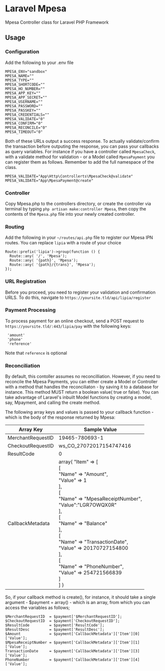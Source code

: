# Laravel Mpesa
Mpesa Controller class for Laravel PHP Framework

## Usage
### Configuration
Add the following to your .env file

    MPESA_ENV="sandbox"
    MPESA_NAME=""
    MPESA_TYPE=""
    MPESA_SHORTCODE=""
    MPESA_HO_NUMBER=""
    MPESA_APP_KEY=""
    MPESA_APP_SECRET=""
    MPESA_USERNAME=""
    MPESA_PASSWORD=""
    MPESA_PASSKEY=""
    MPESA_CREDENTIALS=""
    MPESA_VALIDATE="0"
    MPESA_CONFIRM="0"
    MPESA_RECONCILE="0"
    MPESA_TIMEOUT="0"


Both of these URLs output a success response. To actually validate/confirm the transaction before outputing the response, you can pass your callbacks as query variables. For instance if you have a controller called `MpesaCheck`, with a validate method for validation - or a Model called `MpesaPayment` you can register them as follows. Remember to add the full namespace of the class.

    MPESA_VALIDATE="App\Http\Controllerts\MpesaCheck@validate"
    MPESA_VALIDATE="App\MpesaPayment@create"

### Controller
Copy Mpesa.php to the controllers directory, or create the controller via terminal by typing `php artisan make:controller Mpesa`, then copy the contents of the `Mpesa.php` file into your newly created controller.

### Routing
Add the following in your `~/routes/api.php` file to register our Mpesa IPN routes. You can replace `lipia` with a route of your choice

    Route::prefix('lipia')->group(function () {
      Route::any( '/', 'Mpesa');
      Route::any( '{path}', 'Mpesa');
      Route::any( '{path}/{trans}', 'Mpesa');
    });

### URL Registration
Before you proceed, you need to register your validation and confirmation URLS. To do this, navigate to `https://yoursite.tld/api/lipia/register`

### Payment Processing
To process payment for an online checkout, send a POST request to `https://yoursite.tld/:443/lipia/pay` with the following keys:

     'amount'
     'phone'
     'reference'
Note that `reference` is optional

### Reconciliation

By default, this contoller assumes no reconcilliation. However, if you need to reconcile the Mpesa Payments, you can either create a Model or Controller with a method that handles the reconciliaton - by saving it to a database for instance. This method MUST return a boolean value( true or false).
You can take advantage of Laravel's inbuilt Model functions by creating a model, say, Mpayment, and calling the create method.

The following array keys and values is passed to your callback function - which is the body of the response returned by Mpesa:
<table>
    <thead>
        <th>Array Key</th>
        <th>Sample Value</th>
    </thead>
    <tbody>
        <tr>
            <td>MerchantRequestID</td>
            <td>19465-780693-1</td>
        </tr>
        <tr>
            <td>CheckoutRequestID</td>
            <td>ws_CO_27072017154747416</td>
        </tr>
        <tr>
            <td>ResultCode</td>
            <td>0</td>
        </tr>
        <tr>
            <td>CallbackMetadata</td>
            <td>array( "Item" => [<br>
          [<br>
            "Name" => "Amount",<br>
            "Value" => 1<br>
          ],<br>
          [<br>
            "Name" => "MpesaReceiptNumber",<br>
            "Value":"LGR7OWQX0R"<br>
          ],<br>
          [<br>
            "Name" => "Balance"<br>
          ],<br>
          [<br>
            "Name" => "TransactionDate",<br>
            "Value" => 20170727154800<br>
          ],<br>
          [<br>
            "Name" => "PhoneNumber",<br>
            "Value" => 254721566839<br>
          ]<br>
        ] )</td>
        </tr>
    </tbody>
</table>

So, if your callback method is create(), for instance, it should take a single argument - $payment = array() - which is an array, from which you can access the variables as follows;

    $MerchantRequestID  = $payment['$MerchantRequestID'];
    $CheckoutRequestID  = $payment['CheckoutRequestID'];
    $ResultCode         = $payment['ResultCode'];
    $ResultDesc         = $payment['ResultDesc'];
    $Amount             = $payment['CallbackMetadata']['Item'][0]['Value'];
    $MpesaReceiptNumber = $payment['CallbackMetadata']['Item'][1]['Value'];
    TransactionDate     = $payment['CallbackMetadata']['Item'][3]['Value'];
    PhoneNumber         = $payment['CallbackMetadata']['Item'][4]['Value'];
